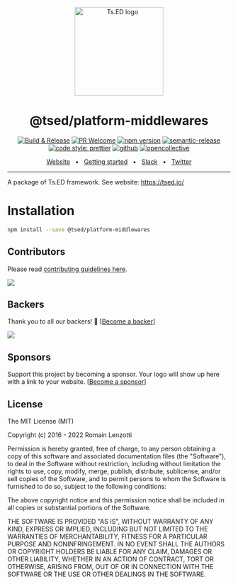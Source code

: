 <p style="text-align: center" align="center">
 <a href="https://tsed.io" target="_blank"><img src="https://tsed.io/tsed-og.png" width="200" alt="Ts.ED logo"/></a>
</p>

<div align="center">
   <h1>@tsed/platform-middlewares</h1>

[![Build & Release](https://github.com/tsedio/tsed/workflows/Build%20&%20Release/badge.svg)](https://github.com/tsedio/tsed/actions?query=workflow%3A%22Build+%26+Release%22)
[![PR Welcome](https://img.shields.io/badge/PRs-welcome-brightgreen.svg)](https://github.com/tsedio/tsed/blob/master/CONTRIBUTING.md)
[![npm version](https://badge.fury.io/js/%40tsed%2Fcommon.svg)](https://badge.fury.io/js/%40tsed%2Fcommon)
[![semantic-release](https://img.shields.io/badge/%20%20%F0%9F%93%A6%F0%9F%9A%80-semantic--release-e10079.svg)](https://github.com/semantic-release/semantic-release)
[![code style: prettier](https://img.shields.io/badge/code_style-prettier-ff69b4.svg?style=flat-square)](https://github.com/prettier/prettier)
[![github](https://img.shields.io/static/v1?label=Github%20sponsor&message=%E2%9D%A4&logo=GitHub&color=%23fe8e86)](https://github.com/sponsors/romakita)
[![opencollective](https://img.shields.io/static/v1?label=OpenCollective%20sponsor&message=%E2%9D%A4&logo=OpenCollective&color=%23fe8e86)](https://opencollective.com/tsed)

</div>

<div align="center">
  <a href="https://tsed.io/">Website</a>
  <span>&nbsp;&nbsp;•&nbsp;&nbsp;</span>
  <a href="https://tsed.io/getting-started/">Getting started</a>
  <span>&nbsp;&nbsp;•&nbsp;&nbsp;</span>
  <a href="https://api.tsed.io/rest/slack/tsedio/tsed">Slack</a>
  <span>&nbsp;&nbsp;•&nbsp;&nbsp;</span>
  <a href="https://twitter.com/TsED_io">Twitter</a>
</div>

<hr />

A package of Ts.ED framework. See website: https://tsed.io/

# Installation

```bash
npm install --save @tsed/platform-middlewares
```

## Contributors

Please read [contributing guidelines here](https://tsed.io/contributing.html).

<a href="https://github.com/tsedio/tsed/graphs/contributors"><img src="https://opencollective.com/tsed/contributors.svg?width=890" /></a>

## Backers

Thank you to all our backers! 🙏 [[Become a backer](https://opencollective.com/tsed#backer)]

<a href="https://opencollective.com/tsed#backers" target="_blank"><img src="https://opencollective.com/tsed/tiers/backer.svg?width=890"></a>

## Sponsors

Support this project by becoming a sponsor. Your logo will show up here with a link to your website. [[Become a sponsor](https://opencollective.com/tsed#sponsor)]

## License

The MIT License (MIT)

Copyright (c) 2016 - 2022 Romain Lenzotti

Permission is hereby granted, free of charge, to any person obtaining a copy of this software and associated documentation files (the "Software"), to deal in the Software without restriction, including without limitation the rights to use, copy, modify, merge, publish, distribute, sublicense, and/or sell copies of the Software, and to permit persons to whom the Software is furnished to do so, subject to the following conditions:

The above copyright notice and this permission notice shall be included in all copies or substantial portions of the Software.

THE SOFTWARE IS PROVIDED "AS IS", WITHOUT WARRANTY OF ANY KIND, EXPRESS OR IMPLIED, INCLUDING BUT NOT LIMITED TO THE WARRANTIES OF MERCHANTABILITY, FITNESS FOR A PARTICULAR PURPOSE AND NONINFRINGEMENT. IN NO EVENT SHALL THE AUTHORS OR COPYRIGHT HOLDERS BE LIABLE FOR ANY CLAIM, DAMAGES OR OTHER LIABILITY, WHETHER IN AN ACTION OF CONTRACT, TORT OR OTHERWISE, ARISING FROM, OUT OF OR IN CONNECTION WITH THE SOFTWARE OR THE USE OR OTHER DEALINGS IN THE SOFTWARE.
